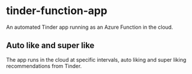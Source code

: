 # tinder-function-app
An automated Tinder app running as an Azure Function in the cloud.

## Auto like and super like

The app runs in the cloud at specific intervals, auto liking and super liking recommendations from Tinder.
